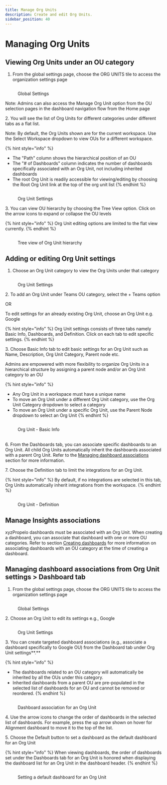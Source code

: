 ```yaml
---
title: Manage Org Units
description: Create and edit Org Units.
sidebar_position: 40
---
```


# Managing Org Units

## **Viewing Org Units under an OU category**

1. From the global settings page, choose the ORG UNITS tile to access the organization settings page&#x20;

<figure><img src="../../../.gitbook/assets/Settings home page.png" alt=""><figcaption><p>Global Settings</p></figcaption></figure>

Note: Admins can also access the Manage Org Unit option from the OU selection pages in the dashboard navigation flow from the Home page

2\. You will see the list of Org Units for different categories under different tabs as a flat list.&#x20;

Note: By default, the Org Units shown are for the current workspace. Use the Select Workspace dropdown to view OUs for a different workspace.

{% hint style="info" %}
* The "Path" column shows the hierarchical position of an OU
* The "# of Dashboards" column indicates the number of dashboards specifically associated with an Org Unit, not including inherited dashboards
* The root Org Unit is readily accessible for viewing/editing by choosing the Root Org Unit link at the top of the org unit list
{% endhint %}

<figure><img src="../../../.gitbook/assets/Org Unit settings page.png" alt=""><figcaption><p>Org Unit Settings</p></figcaption></figure>

3\.  You can view OU hierarchy by choosing the Tree View option. Click on the arrow icons to expand or collapse the OU levels&#x20;

{% hint style="info" %}
Org Unit editing options are limited to the flat view currently.
{% endhint %}

<figure><img src="../../../.gitbook/assets/OU Tree view.png" alt=""><figcaption><p>Tree view of Org Unit hierarchy</p></figcaption></figure>

## **Adding or editing Org Unit settings**

1. Choose an Org Unit category to view the Org Units under that category

<figure><img src="../../../.gitbook/assets/Org Unit settings page (1).png" alt=""><figcaption><p>Org Unit Settings</p></figcaption></figure>

2\. To add an Org Unit under Teams OU category, select the + Teams option

OR

To edit settings for an already existing Org Unit, choose an Org Unit e.g. Google

{% hint style="info" %}
Org Unit settings consists of three tabs namely Basic Info, Dashboards, and Definition. Click on each tab to edit specific settings.
{% endhint %}

3\. Choose Basic Info tab to edit basic settings for an Org Unit such as Name, Description, Org Unit Category, Parent node etc.

Admins are empowered with more flexibility to organize Org Units in a hierarchical structure by assigning a parent node and/or an Org Unit category to an OU

{% hint style="info" %}
* Any Org Unit in a workspace must have a unique name
* To move an Org Unit under a different Org Unit category, use the Org Unit Category dropdown to select a category
* To move an Org Unit under a specific Org Unit, use the Parent Node dropdown to select an Org Unit
{% endhint %}

<figure><img src="../../../.gitbook/assets/Org Unit Basic tab - Google.png" alt=""><figcaption><p>Org Unit - Basic Info</p></figcaption></figure>

\
6\. From the Dashboards tab, you can associate specific dashboards to an Org Unit. All child Org Units automatically inherit the dashboards associated with a parent Org Unit. Refer to the [Managing dashboard associations](managing-dashboard-associations.md) section for more information.



7\. Choose the Definition tab to limit the integrations for an Org Unit.&#x20;

{% hint style="info" %}
By default, if no integrations are selected in this tab, Org Units automatically inherit integrations from the workspace.
{% endhint %}

<figure><img src="../../../.gitbook/assets/Org Unit Definition tab - Google.png" alt=""><figcaption><p>Org Unit - Definition</p></figcaption></figure>











## Manage Insights associations

xyzPropelo dashboards must be associated with an Org Unit. When creating a dashboard, you can associate that dashboard with one or more OU categories. Refer to section [Creating dashboards](../../dashboards/creating-dashboards.md) for more information on associating dashboards with an OU category at the time of creating a dashboard.&#x20;

## Managing dashboard associations from Org Unit settings > Dashboard tab

1. From the global settings page, choose the ORG UNITS tile to access the organization settings page&#x20;

<figure><img src="../../../.gitbook/assets/Settings home page.png" alt=""><figcaption><p>Global Settings</p></figcaption></figure>

2\. Choose an Org Unit to edit its settings e.g., Google

<figure><img src="../../../.gitbook/assets/Org Unit settings page (1).png" alt=""><figcaption><p>Org Unit Settings</p></figcaption></figure>

3\. You can create targeted dashboard associations (e.g., associate a dashboard specifically to Google OU) from the Dashboard tab under Org Unit settings**.**&#x20;

{% hint style="info" %}
* The dashboards related to an OU category will automatically be inherited by all the OUs under this category.
* Inherited dashboards from a parent OU are pre-populated in the selected list of dashboards for an OU and cannot be removed or reordered.
{% endhint %}

<figure><img src="../../../.gitbook/assets/Dashboard association to OU - Google.png" alt=""><figcaption><p>Dashboard association for an Org Unit</p></figcaption></figure>

4\. Use the arrow icons to change the order of dashboards in the selected list of dashboards. For example, press the up arrow shown on hover for Alignment dashboard to move it to the top of the list.

5\. Choose the Default button to set a dashboard as the default dashboard for an Org Unit

{% hint style="info" %}
When viewing dashboards, the order of dashboards set under the Dashboards tab for an Org Unit is honored when displaying the dashboard list for an Org Unit in the dashboard header.
{% endhint %}

<figure><img src="../../../.gitbook/assets/Dashboard association to OU - default.png" alt=""><figcaption><p>Setting a default dashboard for an Org Unit</p></figcaption></figure>